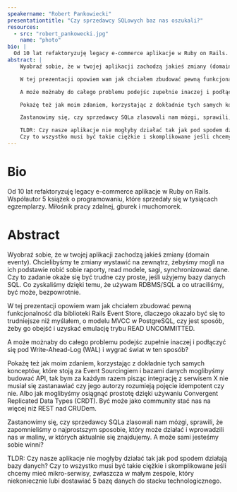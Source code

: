 ```yaml
---
speakername: "Robert Pankowiecki"
presentationtitle: "Czy sprzedawcy SQLowych baz nas oszukali?"
resources:
  - src: "robert_pankowecki.jpg"
    name: "photo"
bio: |
  Od 10 lat refaktoryzuję legacy e-commerce aplikacje w Ruby on Rails. Współautor 5 książek o programowaniu, które sprzedały się w tysiącach  egzemplarzy. Miłośnik pracy zdalnej, gburek i muchomorek.
abstract: |
    Wyobraź sobie, że w twojej aplikacji zachodzą jakieś zmiany (domain eventy).  Chcielibyśmy te zmiany wystawić na zewnątrz, żebyśmy mogli na ich podstawie   robić sobie raporty, read modele, sagi, synchronizować dane. Czy to zadanie   okaże się być trudne czy proste, jeśli użyjemy bazy danych SQL. Co zyskaliśmy   dzięki temu, że używam RDBMS/SQL a co utraciliśmy, być może, bezpowrotnie.

    W tej prezentacji opowiem wam jak chciałem zbudować pewną funkcjonalność dla  biblioteki Rails Event Store, dlaczego okazało być się to trudniejsze niż   myślałem, o modelu MVCC w PostgreSQL, czy jest sposób, żeby go obejść i   uzyskać emulację trybu READ UNCOMMITTED.

    A może możnaby do całego problemu podejśc zupełnie inaczej i podłączyć się  pod Write-Ahead-Log (WAL) i wygrać świat w ten sposób?

    Pokażę też jak moim zdaniem, korzystając z dokładnie tych samych konceptów,   które stoją za Event Sourcingiem i bazami danych moglibyśmy budować API, tak  bym za każdym razem pisząc integrację z serwisem X nie musiał się zastanawiać   czy jego autorzy rozumieją pojęcie idempotent czy nie. Albo jak moglibyśmy  osiągnąć prostotę dzięki używaniu Convergent Replicated Data Types (CRDT).  Być może jako community stać nas na więcej niż REST nad CRUDem.

    Zastanowimy się, czy sprzedawcy SQLa zlasowali nam mózgi, sprawili, że  zapomnieliśmy o najprostszym sposobie, który może działać i wprowadzili nas w   maliny, w których aktualnie się znajdujemy. A może sami jesteśmy sobie winni?

    TLDR: Czy nasze aplikacje nie mogłyby działać tak jak pod spodem działają   bazy danych?
    Czy to wszystko musi być takie ciężkie i skomplikowane jeśli chcemy mieć  mikro-serwisy, zwłaszcza w małym zespole, który niekoniecznie lubi dostawiać  5 bazę danych do stacku technologicznego.
---
```


# Bio

Od 10 lat refaktoryzuję legacy e-commerce aplikacje w Ruby on Rails. Współautor 5 książek o programowaniu, które sprzedały się w tysiącach egzemplarzy. Miłośnik pracy zdalnej, gburek i muchomorek.

# Abstract

Wyobraź sobie, że w twojej aplikacji zachodzą jakieś zmiany (domain eventy). Chcielibyśmy te zmiany wystawić na zewnątrz, żebyśmy mogli na ich podstawie robić sobie raporty, read modele, sagi, synchronizować dane. Czy to zadanie okaże się być trudne czy proste, jeśli użyjemy bazy danych SQL. Co zyskaliśmy dzięki temu, że używam RDBMS/SQL a co utraciliśmy, być może, bezpowrotnie.

W tej prezentacji opowiem wam jak chciałem zbudować pewną funkcjonalność dla biblioteki Rails Event Store, dlaczego okazało być się to trudniejsze niż myślałem, o modelu MVCC w PostgreSQL, czy jest sposób, żeby go obejść i uzyskać emulację trybu READ UNCOMMITTED.

A może możnaby do całego problemu podejśc zupełnie inaczej i podłączyć się pod Write-Ahead-Log (WAL) i wygrać świat w ten sposób?

Pokażę też jak moim zdaniem, korzystając z dokładnie tych samych konceptów, które stoją za Event Sourcingiem i bazami danych moglibyśmy budować API, tak bym za każdym razem pisząc integrację z serwisem X nie musiał się zastanawiać czy jego autorzy rozumieją pojęcie idempotent czy nie. Albo jak moglibyśmy osiągnąć prostotę dzięki używaniu Convergent Replicated Data Types (CRDT). Być może jako community stać nas na więcej niż REST nad CRUDem.

Zastanowimy się, czy sprzedawcy SQLa zlasowali nam mózgi, sprawili, że zapomnieliśmy o najprostszym sposobie, który może działać i wprowadzili nas w maliny, w których aktualnie się znajdujemy. A może sami jesteśmy sobie winni?

TLDR: Czy nasze aplikacje nie mogłyby działać tak jak pod spodem działają bazy danych?
Czy to wszystko musi być takie ciężkie i skomplikowane jeśli chcemy mieć mikro-serwisy, zwłaszcza w małym zespole, który niekoniecznie lubi dostawiać 5 bazę danych do stacku technologicznego.

